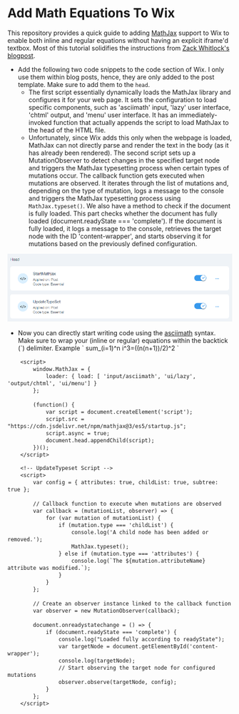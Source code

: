 # Add Math Equations To Wix 

This repository provides a quick guide to adding [MathJax](https://www.mathjax.org/) support to Wix to enable both inline and regular equations without having an explicit iframe'd textbox. Most of this tutorial solidifies the instructions from [Zack Whitlock's blogpost](https://www.zackwhitlock.com/). 

- Add the following two code snippets to the code section of Wix. I only use them within blog posts, hence, they are only added to the post template. Make sure to add them to the `head`.
  - The first script essentially dynamically loads the MathJax library and configures it for your web page. It sets the configuration to load specific components, such as 'asciimath' input, 'lazy' user interface, 'chtml' output, and 'menu' user interface. It has an immediately-invoked function that actually appends the script to load MathJax to the head of the HTML file.
  - Unfortunately, since Wix adds this only when the webpage is loaded, MathJax can not directly parse and render the text in the body (as it has already been rendered). The second script sets up a MutationObserver to detect changes in the specified target node and triggers the MathJax typesetting process when certain types of mutations occur. The callback function gets executed when mutations are observed. It iterates through the list of mutations and, depending on the type of mutation, logs a message to the console and triggers the MathJax typesetting process using ` MathJax.typeset()`. We also have a method to check if the document is fully loaded. This part checks whether the document has fully loaded (document.readyState === 'complete'). If the document is fully loaded, it logs a message to the console, retrieves the target node with the ID 'content-wrapper', and starts observing it for mutations based on the previously defined configuration. 

![Snippet of the wix code page](https://github.com/anishhdiwan/wix_mathjax_tutorial/blob/main/Screenshot_wix.PNG)

- Now you can directly start writing code using the [asciimath](http://asciimath.org/) syntax. Make sure to wrap your (inline or regular) equations within the backtick (\`) delimiter. Example \` sum_(i=1)^n i^3=((n(n+1))/2)^2 \`



```
    <script>
        window.MathJax = {
            loader: { load: [ 'input/asciimath', 'ui/lazy', 'output/chtml', 'ui/menu'] }
        };

        (function() {
            var script = document.createElement('script');
            script.src = "https://cdn.jsdelivr.net/npm/mathjax@3/es5/startup.js";
            script.async = true;
            document.head.appendChild(script);
        })();
    </script>
```


```
    <!-- UpdateTypeset Script -->
    <script>
        var config = { attributes: true, childList: true, subtree: true };

        // Callback function to execute when mutations are observed
        var callback = (mutationList, observer) => {
            for (var mutation of mutationList) {
                if (mutation.type === 'childList') {
                    console.log('A child node has been added or removed.');
                    MathJax.typeset();
                } else if (mutation.type === 'attributes') {
                    console.log(`The ${mutation.attributeName} attribute was modified.`);
                }
            }
        };

        // Create an observer instance linked to the callback function
        var observer = new MutationObserver(callback);

        document.onreadystatechange = () => {
            if (document.readyState === 'complete') {
                console.log("Loaded fully according to readyState");
                var targetNode = document.getElementById('content-wrapper');
                console.log(targetNode);
                // Start observing the target node for configured mutations
                observer.observe(targetNode, config);
            }
        };
    </script>
```
